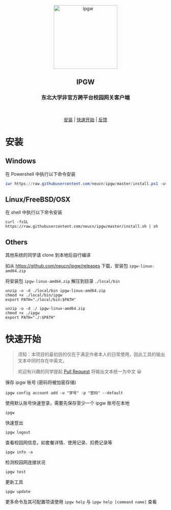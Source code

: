 <p align="center">
    <img src="https://github.com/neucn/ipgw/raw/master/.doc/logo.png?raw=true" width="200" alt="ipgw"/>
</p>

<h2 align="center">IPGW</h2>
<h3 align="center">东北大学非官方跨平台校园网关客户端</h3>
<p align="center">
<img src="https://img.shields.io/github/v/release/neucn/ipgw" alt="">
<img src="https://img.shields.io/github/issues/neucn/ipgw?color=rgb%2877%20199%20166%29" alt="">
<img src="https://img.shields.io/github/downloads/neucn/ipgw/total?color=ea8f14&label=users" alt="">
<img src="https://img.shields.io/github/license/neucn/ipgw" alt="">
</p>

<p align="center"><a href="#安装">安装</a> | <a href="#快速开始">快速开始</a> | <a href="https://github.com/neucn/ipgw/issues/new">反馈</a></p>

# 安装

## Windows

在 Powershell 中执行以下命令安装

```powershell
iwr https://raw.githubusercontent.com/neucn/ipgw/master/install.ps1 -useb | iex
```

## Linux/FreeBSD/OSX

在 shell 中执行以下命令安装

```shell
curl -fsSL https://raw.githubusercontent.com/neucn/ipgw/master/install.sh | sh
```

## Others

其他系统的同学请 clone 到本地后自行编译

如从 https://github.com/neucn/ipgw/releases 下载，安装包 `ipgw-linux-amd64.zip`

将安装包 `ipgw-linux-amd64.zip` 解压到目录 `./local/bin` 

```shell
unzip -o -d ./local/bin ipgw-linux-amd64.zip
chmod +x ./local/bin/ipgw
export PATH="./local/bin:$PATH"

unzip -o -d ./ ipgw-linux-amd64.zip
chmod +x ./ipgw
export PATH="./:$PATH"
```
# 快速开始

> 须知：本项目的最初目的仅在于满足作者本人的日常使用，因此工具的输出文本中同时存在中英文。
>
> 欢迎有兴趣的同学提起 [Pull Request](https://github.com/neucn/ipgw/pulls) 将输出文本统一为中文 😀

保存 ipgw 账号 (密码将被加密存储)

```shell
ipgw config account add -u "学号" -p "密码" --default
```

使用默认账号快速登录，需要先保存至少一个 ipgw 账号在本地

```shell
ipgw
```

快速登出

```shell
ipgw logout
```

查看校园网信息，如套餐详情、使用记录、扣费记录等

```shell
ipgw info -a
```

检测校园网连接状况

```shell
ipgw test
```

更新工具

```shell
ipgw update
```

更多命令及其可配置项请使用 `ipgw help` 与 `ipgw help [command name]` 查看

